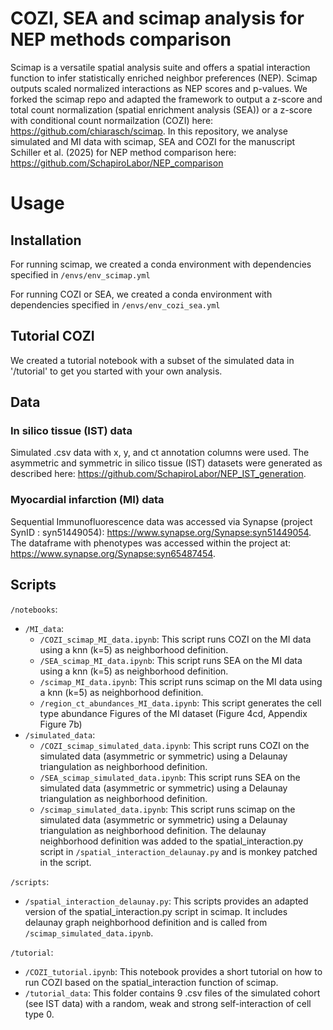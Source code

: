 # COZI, SEA and scimap analysis for NEP methods comparison

Scimap is a versatile spatial analysis suite and offers a spatial interaction function to infer statistically enriched neighbor preferences (NEP). Scimap outputs scaled normalized interactions as NEP scores and p-values. We forked the scimap repo and adapted the framework to output a z-score and total count normalization (spatial enrichment analysis (SEA)) or a z-score with conditional count normailzation (COZI) here: https://github.com/chiarasch/scimap. In this repository, we analyse simulated and MI data with scimap, SEA and COZI for the manuscript Schiller et al. (2025) for NEP method comparison here: https://github.com/SchapiroLabor/NEP_comparison

# Usage

## Installation

For running scimap, we created a conda environment with dependencies specified in 
`/envs/env_scimap.yml`

For running COZI or SEA, we created a conda environment with dependencies specified in 
`/envs/env_cozi_sea.yml`

## Tutorial COZI

We created a tutorial notebook with a subset of the simulated data in '/tutorial' to get you started with your own analysis.

## Data

### In silico tissue (IST) data
Simulated .csv data with x, y, and ct annotation columns were used. The asymmetric and symmetric in silico tissue (IST) datasets were generated as described here: https://github.com/SchapiroLabor/NEP_IST_generation. 

### Myocardial infarction (MI) data

Sequential Immunofluorescence data was accessed via Synapse (project SynID : syn51449054): https://www.synapse.org/Synapse:syn51449054. The dataframe with phenotypes was accessed within the project at:  https://www.synapse.org/Synapse:syn65487454.

## Scripts

`/notebooks`:
- `/MI_data`: 
    - `/COZI_scimap_MI_data.ipynb`: This script runs COZI on the MI data using a knn (k=5) as neighborhood definition.  
    - `/SEA_scimap_MI_data.ipynb`: This script runs SEA on the MI data using a knn (k=5) as neighborhood definition.  
    - `/scimap_MI_data.ipynb`: This script runs scimap on the MI data using a knn (k=5) as neighborhood definition.  
    - `/region_ct_abundances_MI_data.ipynb`: This script generates the cell type abundance Figures of the MI dataset (Figure 4cd, Appendix Figure 7b)  
- `/simulated_data`: 
    - `/COZI_scimap_simulated_data.ipynb`: This script runs COZI on the simulated data (asymmetric or symmetric) using a Delaunay triangulation as neighborhood definition.  
    - `/SEA_scimap_simulated_data.ipynb`: This script runs SEA on the simulated data (asymmetric or symmetric) using a Delaunay triangulation as neighborhood definition.  
    - `/scimap_simulated_data.ipynb`: This script runs scimap on the simulated data (asymmetric or symmetric) using a Delaunay triangulation as neighborhood definition. The delaunay neighborhood definition was added to the spatial_interaction.py script in `/spatial_interaction_delaunay.py` and is monkey patched in the script.  

`/scripts`:
- `/spatial_interaction_delaunay.py`: This scripts provides an adapted version of the spatial_interaction.py script in scimap. It includes delaunay graph neighborhood definition and is called from `/scimap_simulated_data.ipynb`.  

`/tutorial`:
- `/COZI_tutorial.ipynb`: This notebook provides a short tutorial on how to run COZI based on the spatial_interaction function of scimap.  
- `/tutorial_data`: This folder contains 9 .csv files of the simulated cohort (see IST data) with a random, weak and strong self-interaction of cell type 0.   
